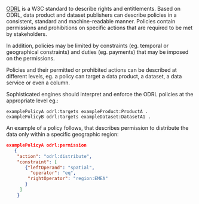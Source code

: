 [ODRL](https://www.w3.org/TR/odrl-model/) is a W3C standard to describe rights and entitlements.
Based on ODRL, data product and dataset publishers can describe policies in a consistent, standard and machine-readable manner. Policies contain permissions and prohibitions on specific actions that are required to be met by stakeholders.

In addition, policies may be limited by constraints (eg. temporal or geographical constraints) and duties (eg. payments) that may be imposed on the permissions.

Policies and their permitted or prohibited actions can be described at different levels, eg. a policy can target a data product, a dataset, a data service or even a column.

Sophisticated engines should interpret and enforce the ODRL policies at the appropriate level eg.:

```turtle
examplePolicyA odrl:targets exampleProduct:ProductA .
examplePolicyB odrl:targets exampleDataset:DatasetA1 .
```

An example of a policy follows, that describes permission to distribute the data only within a specific geographic region:

```json
examplePolicyA odrl:permission
   {
    "action": "odrl:distribute",
    "constraint": [
       {"leftOperand": "spatial",
         "operator": "eq",
        "rightOperator": "region:EMEA"
       }
     ]
    }
 ```

